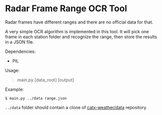 # Radar Frame Range OCR Tool

Radar frames have different ranges and there are no official data for that.

A very simple OCR algorithm is implemented in this tool.
It will pick one frame in each station folder and recognize the range, then store the results in a JSON file.

Dependencies:

* PIL

Usage:

> main.py [data_root] [output]

Example:

```shell
$ main.py ../data range.json
```

`../data` folder should contain a clone of [catx-weather/data](https://github.com/catx-weather/data) repository.
